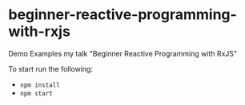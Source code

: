 # beginner-reactive-programming-with-rxjs
Demo Examples my talk "Beginner Reactive Programming with RxJS"

To start run the following:

- `npm install`
- `npm start`